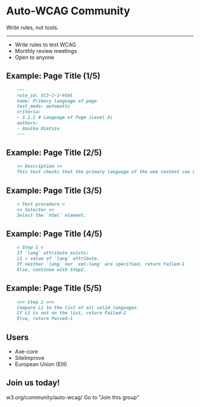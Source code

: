 # Auto-WCAG Community

Write rules, not tools.

----

- Write rules to test WCAG
- Monthly review meetings
- Open to anyone

## Example: Page Title (1/5)

```markdown
    ---
    rule_id: SC3-1-1-html
    name: Primary language of page
    test_mode: automatic
    criteria:
    - 3.1.1 # Language of Page (Level A)
    authors:
    - Annika Nietzio
    ---
```

## Example: Page Title (2/5)

```markdown
    == Description ==
    This test checks that the primary language of the web content can be programmatically determined.
```

## Example: Page Title (3/5)

```markdown
    = Test procedure =
    == Selector ==
    Select the `html` element.
```

## Example: Page Title (4/5)

```markdown
    = Step 1 =
    If `lang` attribute exists:
    L1 = value of `lang` attribute.
    If neither `lang` nor `xml:lang` are specified, return Failed-1
    Else, continue with Step2.
```

## Example: Page Title (5/5)

```markdown
    === Step 2 ===
    Compare L1 to the list of all valid languages.
    If L1 is not on the list, return Failed-2
    Else, return Passed-1
```

## Users

- Axe-core
- SiteImprove
- European Union (EIII)

## Join us today!

w3.org/community/auto-wcag/
Go to "Join this group"
